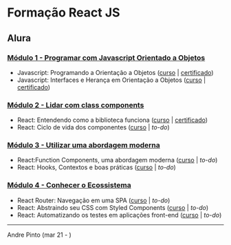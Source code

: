 # Formação React JS
## Alura

### [Módulo 1 - Programar com Javascript Orientado a Objetos](https://github.com/andre6293/Alura-React-JS/tree/main/1%20-%20Programar%20com%20JavaScript%20Orientado%20a%20Objetos)
  * Javascript: Programando a Orientação a Objetos ([curso](https://cursos.alura.com.br/course/javascritpt-orientacao-objetos) | [certificado](https://cursos.alura.com.br/certificate/820480f0-a937-4d69-9f53-15dba3651872))
  * Javascript: Interfaces e Herança em Orientação a Objetos ([curso](https://cursos.alura.com.br/course/javascript-polimorfismo) | [certificado](https://cursos.alura.com.br/certificate/63cc2eff-3c00-432e-bb53-a61d5adcc231))
### [Módulo 2 - Lidar com class components](https://github.com/andre6293/Alura-React-JS/tree/main/2%20-%20Lidar%20com%20class%20components)
  * React: Entendendo como a biblioteca funciona ([curso](https://cursos.alura.com.br/course/react-js) | [certificado](https://cursos.alura.com.br/certificate/55d2ee23-421e-436e-8bc2-4065f2ce75ad))
  * React: Ciclo de vida dos componentes ([curso](https://cursos.alura.com.br/course/react-ciclo-de-vida) | *to-do*)
### [Módulo 3 - Utilizar uma abordagem moderna](https://github.com/andre6293/Alura-React-JS/tree/main/3%20-%20Utilizar%20uma%20abordagem%20moderna)
  * React:Function Components, uma abordagem moderna ([curso](https://cursos.alura.com.br/course/react-function-components) | *to-do*)
  * React: Hooks, Contextos e boas práticas ([curso](https://cursos.alura.com.br/course/react-hooks-e-formularios) | *to-do*)
### [Módulo 4 - Conhecer o Ecossistema](https://github.com/andre6293/Alura-React-JS/tree/main/4%20-%20Conhecer%20o%20Ecossistema)
  * React Router: Navegação em uma SPA ([curso](https://cursos.alura.com.br/course/react-router-navegacao-spa) | *to-do*)
  * React: Abstraindo seu CSS com Styled Components ([curso](https://cursos.alura.com.br/course/react-styled-components) | *to-do*)
  * React: Automatizando os testes em aplicações front-end ([curso](https://cursos.alura.com.br/course/react-automatizando-testes) | *to-do*)

---
Andre Pinto (mar 21 - )
